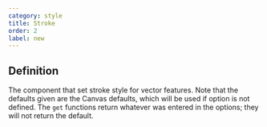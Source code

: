 ```yaml
---
category: style
title: Stroke
order: 2
label: new
---
```


## Definition

The component that set stroke style for vector features. Note that the defaults 
given are the Canvas defaults, which will be used if option is not defined. The 
`get` functions return whatever was entered in the options; they will not return 
the default.
